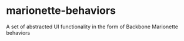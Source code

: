 # marionette-behaviors
A set of abstracted UI functionality in the form of Backbone Marionette behaviors
